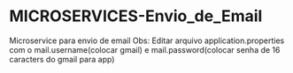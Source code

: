 # MICROSERVICES-Envio_de_Email
Microservice para envio de email
Obs: Editar arquivo application.properties com o mail.username(colocar gmail) e mail.password(colocar senha de 16 caracters do gmail para app)
